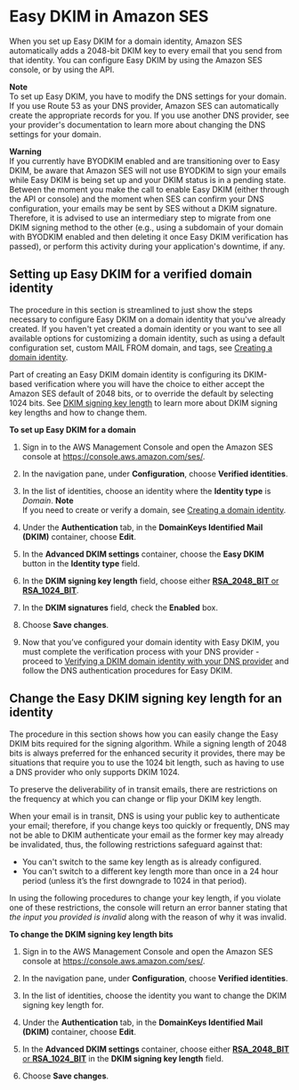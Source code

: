# Easy DKIM in Amazon SES<a name="send-email-authentication-dkim-easy"></a>

When you set up Easy DKIM for a domain identity, Amazon SES automatically adds a 2048\-bit DKIM key to every email that you send from that identity\. You can configure Easy DKIM by using the Amazon SES console, or by using the API\.

**Note**  
To set up Easy DKIM, you have to modify the DNS settings for your domain\. If you use Route 53 as your DNS provider, Amazon SES can automatically create the appropriate records for you\. If you use another DNS provider, see your provider's documentation to learn more about changing the DNS settings for your domain\.

**Warning**  
If you currently have BYODKIM enabled and are transitioning over to Easy DKIM, be aware that Amazon SES will not use BYODKIM to sign your emails while Easy DKIM is being set up and your DKIM status is in a pending state\. Between the moment you make the call to enable Easy DKIM \(either through the API or console\) and the moment when SES can confirm your DNS configuration, your emails may be sent by SES without a DKIM signature\. Therefore, it is advised to use an intermediary step to migrate from one DKIM signing method to the other \(e\.g\., using a subdomain of your domain with BYODKIM enabled and then deleting it once Easy DKIM verification has passed\), or perform this activity during your application's downtime, if any\.

## Setting up Easy DKIM for a verified domain identity<a name="send-email-authentication-dkim-easy-setup-domain"></a>

The procedure in this section is streamlined to just show the steps necessary to configure Easy DKIM on a domain identity that you've already created\. If you haven't yet created a domain identity or you want to see all available options for customizing a domain identity, such as using a default configuration set, custom MAIL FROM domain, and tags, see [Creating a domain identity](creating-identities.md#verify-domain-procedure)\. 

Part of creating an Easy DKIM domain identity is configuring its DKIM\-based verification where you will have the choice to either accept the Amazon SES default of 2048 bits, or to override the default by selecting 1024 bits\. See [DKIM signing key length](send-email-authentication-dkim.md#send-email-authentication-dkim-1024-2048) to learn more about DKIM signing key lengths and how to change them\.

**To set up Easy DKIM for a domain**

1. Sign in to the AWS Management Console and open the Amazon SES console at [https://console\.aws\.amazon\.com/ses/](https://console.aws.amazon.com/ses/)\.

1. In the navigation pane, under **Configuration**, choose **Verified identities**\.

1. In the list of identities, choose an identity where the **Identity type** is *Domain*\.
**Note**  
If you need to create or verify a domain, see [Creating a domain identity](creating-identities.md#verify-domain-procedure)\.

1. Under the **Authentication** tab, in the **DomainKeys Identified Mail \(DKIM\)** container, choose **Edit**\.

1. In the **Advanced DKIM settings** container, choose the **Easy DKIM** button in the **Identity type** field\.

1. In the **DKIM signing key length** field, choose either [**RSA\_2048\_BIT** or **RSA\_1024\_BIT**](send-email-authentication-dkim.md#send-email-authentication-dkim-1024-2048)\.

1. In the **DKIM signatures** field, check the **Enabled** box\.

1. Choose **Save changes**\.

1. Now that you’ve configured your domain identity with Easy DKIM, you must complete the verification process with your DNS provider \- proceed to [Verifying a DKIM domain identity with your DNS provider](creating-identities.md#just-verify-domain-proc) and follow the DNS authentication procedures for Easy DKIM\.

## Change the Easy DKIM signing key length for an identity<a name="send-email-authentication-dkim-easy-managing-change-key-length"></a>

The procedure in this section shows how you can easily change the Easy DKIM bits required for the signing algorithm\. While a signing length of 2048 bits is always preferred for the enhanced security it provides, there may be situations that require you to use the 1024 bit length, such as having to use a DNS provider who only supports DKIM 1024\.

To preserve the deliverability of in transit emails, there are restrictions on the frequency at which you can change or flip your DKIM key length\.

When your email is in transit, DNS is using your public key to authenticate your email; therefore, if you change keys too quickly or frequently, DNS may not be able to DKIM authenticate your email as the former key may already be invalidated, thus, the following restrictions safeguard against that:
+ You can't switch to the same key length as is already configured\.
+ You can't switch to a different key length more than once in a 24 hour period \(unless it’s the first downgrade to 1024 in that period\)\.

In using the following procedures to change your key length, if you violate one of these restrictions, the console will return an error banner stating that *the input you provided is invalid* along with the reason of why it was invalid\.

**To change the DKIM signing key length bits**

1. Sign in to the AWS Management Console and open the Amazon SES console at [https://console\.aws\.amazon\.com/ses/](https://console.aws.amazon.com/ses/)\.

1. In the navigation pane, under **Configuration**, choose **Verified identities**\.

1. In the list of identities, choose the identity you want to change the DKIM signing key length for\.

1. Under the **Authentication** tab, in the **DomainKeys Identified Mail \(DKIM\)** container, choose **Edit**\.

1. In the **Advanced DKIM settings** container, choose either [**RSA\_2048\_BIT** or **RSA\_1024\_BIT**](send-email-authentication-dkim.md#send-email-authentication-dkim-1024-2048) in the **DKIM signing key length** field\.

1. Choose **Save changes**\.